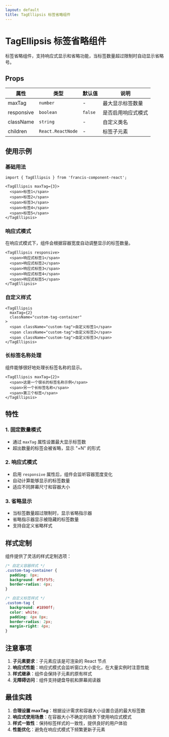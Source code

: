 ```yaml
---
layout: default
title: TagEllipsis 标签省略组件
---
```


# TagEllipsis 标签省略组件

标签省略组件，支持响应式显示和省略功能，当标签数量超过限制时自动显示省略号。

## Props

| 属性 | 类型 | 默认值 | 说明 |
|------|------|--------|------|
| maxTag | `number` | - | 最大显示标签数量 |
| responsive | `boolean` | `false` | 是否启用响应式模式 |
| className | `string` | - | 自定义类名 |
| children | `React.ReactNode` | - | 标签子元素 |

## 使用示例

### 基础用法

```tsx
import { TagEllipsis } from 'francis-component-react';

<TagEllipsis maxTag={3}>
  <span>标签1</span>
  <span>标签2</span>
  <span>标签3</span>
  <span>标签4</span>
  <span>标签5</span>
</TagEllipsis>
```

### 响应式模式

在响应式模式下，组件会根据容器宽度自动调整显示的标签数量。

```tsx
<TagEllipsis responsive>
  <span>响应式标签1</span>
  <span>响应式标签2</span>
  <span>响应式标签3</span>
  <span>响应式标签4</span>
  <span>响应式标签5</span>
</TagEllipsis>
```

### 自定义样式

```tsx
<TagEllipsis 
  maxTag={2} 
  className="custom-tag-container"
>
  <span className="custom-tag">自定义标签1</span>
  <span className="custom-tag">自定义标签2</span>
  <span className="custom-tag">自定义标签3</span>
</TagEllipsis>
```

### 长标签名称处理

组件能够很好地处理长标签名称的显示。

```tsx
<TagEllipsis maxTag={2}>
  <span>这是一个很长的标签名称示例</span>
  <span>另一个长标签名称</span>
  <span>第三个标签</span>
</TagEllipsis>
```

## 特性

### 1. 固定数量模式
- 通过 `maxTag` 属性设置最大显示标签数
- 超出数量的标签会被省略，显示 "+N" 的形式

### 2. 响应式模式
- 启用 `responsive` 属性后，组件会监听容器宽度变化
- 自动计算能够显示的标签数量
- 适应不同屏幕尺寸和容器大小

### 3. 省略显示
- 当标签数量超过限制时，显示省略指示器
- 省略指示器显示被隐藏的标签数量
- 支持自定义省略样式

## 样式定制

组件提供了灵活的样式定制选项：

```css
/* 自定义容器样式 */
.custom-tag-container {
  padding: 8px;
  background: #f5f5f5;
  border-radius: 4px;
}

/* 自定义标签样式 */
.custom-tag {
  background: #1890ff;
  color: white;
  padding: 4px 8px;
  border-radius: 2px;
  margin-right: 4px;
}
```

## 注意事项

1. **子元素要求**：子元素应该是可渲染的 React 节点
2. **响应式性能**：响应式模式会监听窗口大小变化，在大量实例时注意性能
3. **样式继承**：组件会保持子元素的原有样式
4. **无障碍访问**：组件支持键盘导航和屏幕阅读器

## 最佳实践

1. **合理设置 maxTag**：根据设计需求和容器大小设置合适的最大标签数
2. **响应式使用场景**：在容器大小不确定的场景下使用响应式模式
3. **样式一致性**：保持标签样式的一致性，提供良好的用户体验
4. **性能优化**：避免在响应式模式下频繁更新子元素